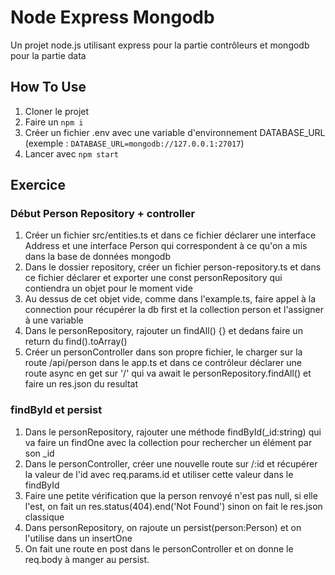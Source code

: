 # Node Express Mongodb
Un projet node.js utilisant express pour la partie contrôleurs et mongodb pour la partie data

## How To Use
1. Cloner le projet
2. Faire un `npm i`
3. Créer un fichier .env avec une variable d'environnement DATABASE_URL (exemple : `DATABASE_URL=mongodb://127.0.0.1:27017`)
4. Lancer avec `npm start`


## Exercice
### Début Person Repository + controller
1. Créer un fichier src/entities.ts et dans ce fichier déclarer une interface Address et une interface Person qui correspondent à ce qu'on a mis dans la base de données mongodb
2. Dans le dossier repository, créer un fichier person-repository.ts et dans ce fichier déclarer et exporter une const personRepository qui contiendra un objet pour le moment vide
3. Au dessus de cet objet vide, comme dans l'example.ts, faire appel à la connection pour récupérer la db first et la collection person et l'assigner à une variable
4. Dans le personRepository, rajouter un findAll() {} et dedans faire un return du find().toArray()
5. Créer un personController dans son propre fichier, le charger sur la route /api/person dans le app.ts et dans ce contrôleur déclarer une route async en get sur '/' qui va await le personRepository.findAll() et faire un res.json du resultat


### findById et persist
1. Dans le personRepository, rajouter une méthode findById(_id:string) qui va faire un findOne avec la collection pour rechercher un élément par son _id
2. Dans le personController, créer une nouvelle route sur /:id et récupérer la valeur de l'id avec req.params.id et utiliser cette valeur dans le findById
3. Faire une petite vérification que la person renvoyé n'est pas null, si elle l'est, on fait un res.status(404).end('Not Found') sinon on fait le res.json classique
4. Dans personRepository, on rajoute un persist(person:Person) et on l'utilise dans un insertOne
5. On fait une route en post dans le personController et on donne le req.body à manger au persist.